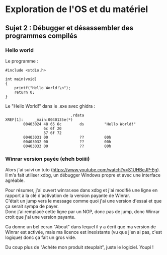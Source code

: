 # Exploration de l'OS et du matériel

## Sujet 2 : Débugger et désassembler des programmes compilés

### Hello world

Le programme :

```
#include <stdio.h>

int main(void)
{
    printf("Hello World!\n");
    return 0;
}

```

Le "Hello World!" dans le .exe avec ghidra :

```
                             .rdata                                          XREF[1]:     _main:0040135e(*)  
        00403024 48 65 6c        ds         "Hello World!"
                 6c 6f 20 
                 57 6f 72 
        00403031 00              ??         00h
        00403032 00              ??         00h
        00403033 00              ??         00h
```


### Winrar version payée (eheh boiiii)

Alors j'ai suivi un tuto (https://www.youtube.com/watch?v=S1UHBeJP-Eg).  
Il m'a fait utiliser xdbg, un débugger Windows propre et avec une interface agréable.  

Pour résumer, j'ai ouvert winrar.exe dans xdbg et j'ai modifié une ligne en rapport à la clé d'activation de la version payante de Winrar.  
C'était un jump vers le message comme quoi j'ai une version d'essai et que ça serait sympa de payer.  
Donc j'ai remplacé cette ligne par un NOP, donc pas de jump, donc Winrar croit que j'ai une version payante.  

Ca donne un bel écran "About" dans lequel il y a écrit que ma version de Winrar est activée, mais ma licence est inexistante (vu que j'en ai pas, c'est logique) donc ça fait un gros vide.  

Du coup plus de "Achète mon produit steuplait", juste le logiciel. Youpi !